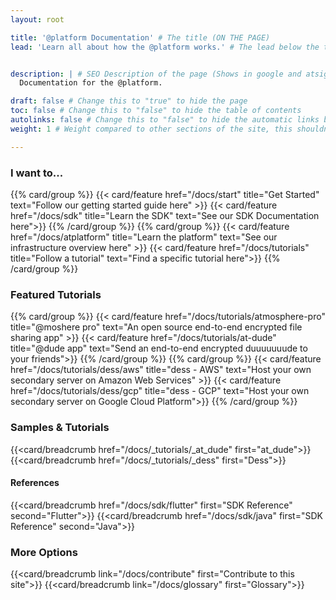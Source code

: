 ```yaml
---
layout: root

title: '@platform Documentation' # The title (ON THE PAGE)
lead: 'Learn all about how the @platform works.' # The lead below the title (ON THE PAGE)


description: | # SEO Description of the page (Shows in google and atsign.dev search)
  Documentation for the @platform.

draft: false # Change this to "true" to hide the page
toc: false # Change this to "false" to hide the table of contents
autolinks: false # Change this to "false" to hide the automatic links below your content
weight: 1 # Weight compared to other sections of the site, this shouldn't affect anything on the facade

---
```


### I want to...
{{% card/group %}}
  {{< card/feature href="/docs/start" title="Get Started" text="Follow our getting started guide here" >}}
  {{< card/feature href="/docs/sdk" title="Learn the SDK" text="See our SDK Documentation here">}}
{{% /card/group %}}
{{% card/group %}}
  {{< card/feature href="/docs/atplatform" title="Learn the platform" text="See our infrastructure overview here" >}}
  {{< card/feature href="/docs/tutorials" title="Follow a tutorial" text="Find a specific tutorial here">}}
{{% /card/group %}}

### Featured Tutorials

{{% card/group %}}
  {{< card/feature href="/docs/tutorials/atmosphere-pro" title="@moshere pro" text="An open source end-to-end encrypted file sharing app" >}}
  {{< card/feature href="/docs/tutorials/at-dude" title="@dude app" text="Send an end-to-end encrypted duuuuuuude to your friends">}}
{{% /card/group %}}
{{% card/group %}}
  {{< card/feature href="/docs/tutorials/dess/aws" title="dess - AWS" text="Host your own secondary server on Amazon Web Services" >}}
  {{< card/feature href="/docs/tutorials/dess/gcp" title="dess - GCP" text="Host your own secondary server on Google Cloud Platform">}}
{{% /card/group %}}

### Samples & Tutorials
{{<card/breadcrumb href="/docs/_tutorials/_at_dude" first="at_dude">}}
{{<card/breadcrumb href="/docs/_tutorials/_dess" first="Dess">}}
#### References
{{<card/breadcrumb href="/docs/sdk/flutter" first="SDK Reference" second="Flutter">}}
{{<card/breadcrumb href="/docs/sdk/java" first="SDK Reference" second="Java">}}

### More Options
{{<card/breadcrumb link="/docs/contribute" first="Contribute to this site">}}
{{<card/breadcrumb link="/docs/glossary" first="Glossary">}}

